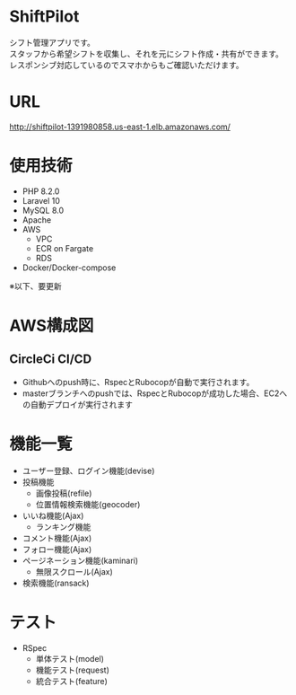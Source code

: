 # ShiftPilot
 シフト管理アプリです。<br >
 スタッフから希望シフトを収集し、それを元にシフト作成・共有ができます。 <br >
 レスポンシブ対応しているのでスマホからもご確認いただけます。
 <!-- <img width="1400" alt="スクリーンショット 2020-05-07 0 06 18" src="https://user-images.githubusercontent.com/60876388/81193748-c51d9b00-8ff6-11ea-9981-46789f016300.png">
 <img width="350" height="700" src= "https://user-images.githubusercontent.com/60876388/81476543-643bd000-924d-11ea-9d26-cac305ca9f91.jpeg"> -->

# URL
http://shiftpilot-1391980858.us-east-1.elb.amazonaws.com/ <br >

# 使用技術
- PHP 8.2.0
- Laravel 10
- MySQL 8.0
- Apache
- AWS
  - VPC
  - ECR on Fargate
  - RDS
- Docker/Docker-compose



※以下、要更新
# AWS構成図
<!-- <img width="995" alt="スクリーンショット 2020-05-07 11 14 01" src="https://user-images.githubusercontent.com/60876388/81247155-3ccde300-9054-11ea-91eb-d06eb38a63b3.png"> -->

## CircleCi CI/CD
- Githubへのpush時に、RspecとRubocopが自動で実行されます。
- masterブランチへのpushでは、RspecとRubocopが成功した場合、EC2への自動デプロイが実行されます

# 機能一覧
- ユーザー登録、ログイン機能(devise)
- 投稿機能
  - 画像投稿(refile)
  - 位置情報検索機能(geocoder)
- いいね機能(Ajax)
  - ランキング機能
- コメント機能(Ajax)
- フォロー機能(Ajax)
- ページネーション機能(kaminari)
  - 無限スクロール(Ajax)
- 検索機能(ransack)

# テスト
- RSpec
  - 単体テスト(model)
  - 機能テスト(request)
  - 統合テスト(feature)
